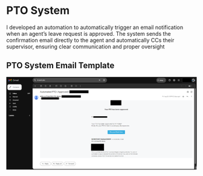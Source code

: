 # PTO System

I developed an automation to automatically trigger an email notification when an agent’s leave request is approved. The system sends the confirmation email directly to the agent and automatically CCs their supervisor, ensuring clear communication and proper oversight

## PTO System Email Template

<img src ="img/Email Template.jpg"></img>
